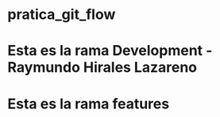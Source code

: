 # pratica_git_flow
# Esta es la rama Development - Raymundo Hirales Lazareno
# Esta es la rama features   
